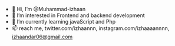 - 👋 Hi, I’m @Muhammad-izhaan
- 👀 I’m interested in Frontend and backend development 
- 🌱 I’m currently learning javaScript and Php
- 📫 reach me, twitter.com/izhaannn, instagram.com/izhaaaannnn, izhaandar06@gmail.com



